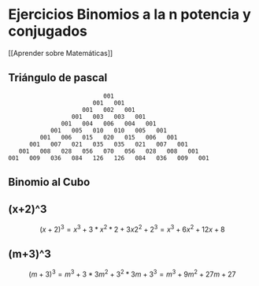# Ejercicios Binomios a la n potencia y conjugados

[[Aprender sobre Matemáticas]]

## Triángulo de pascal

```
                           001
                        001   001
                     001   002   001
                  001   003   003   001
               001   004   006   004   001
            001   005   010   010   005   001
         001   006   015   020   015   006   001
      001   007   021   035   035   021   007   001
   001   008   028   056   070   056   028   008   001
001   009   036   084   126   126   084   036   009   001

```
## Binomio al Cubo

## (x+2)^3

$$(x+2)^3 = x^3 + 3*x^2*2 + 3x2^2 + 2^3 = x^3 + 6x^2 + 12x + 8$$

## (m+3)^3

$$(m+3)^3 = m^3 + 3*3m^2 + 3^2*3m + 3^3 = m^3 + 9m^2 + 27m + 27$$